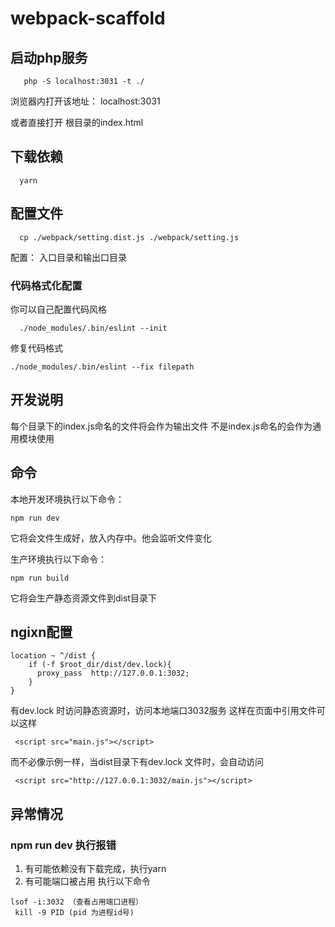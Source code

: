 # webpack-scaffold

## 启动php服务
```
   php -S localhost:3031 -t ./
```
浏览器内打开该地址： localhost:3031

或者直接打开 根目录的index.html

## 下载依赖
```
  yarn
```

## 配置文件
```
  cp ./webpack/setting.dist.js ./webpack/setting.js
```
配置： 入口目录和输出口目录

### 代码格式化配置

 你可以自己配置代码风格
```
  ./node_modules/.bin/eslint --init
```

修复代码格式
```
./node_modules/.bin/eslint --fix filepath
```

## 开发说明
每个目录下的index.js命名的文件将会作为输出文件
不是index.js命名的会作为通用模块使用

## 命令
本地开发环境执行以下命令：
```
npm run dev
```
它将会文件生成好，放入内存中。他会监听文件变化
<br/>

生产环境执行以下命令：
```
npm run build
```
它将会生产静态资源文件到dist目录下

## ngixn配置
```
location ~ ^/dist {
	if (-f $root_dir/dist/dev.lock){
      proxy_pass  http://127.0.0.1:3032;
	}
}
```

有dev.lock 时访问静态资源时，访问本地端口3032服务
这样在页面中引用文件可以这样
```
 <script src="main.js"></script>
```

而不必像示例一样，当dist目录下有dev.lock 文件时，会自动访问 
```
 <script src="http://127.0.0.1:3032/main.js"></script>
```



## 异常情况

### npm run dev 执行报错
1. 有可能依赖没有下载完成，执行yarn
2. 有可能端口被占用 执行以下命令
```
lsof -i:3032 （查看占用端口进程）
 kill -9 PID (pid 为进程id号)
```
